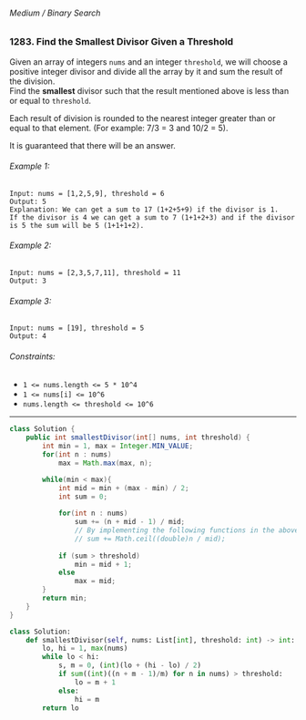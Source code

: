 ###### Medium / Binary Search

### 1283. Find the Smallest Divisor Given a Threshold

Given an array of integers `nums` and an integer `threshold`, we will choose a positive integer divisor and divide all the array by it and sum the result of the division.   
Find the **smallest** divisor such that the result mentioned above is less than or equal to `threshold`.  

Each result of division is rounded to the nearest integer greater than or equal to that element. (For example: 7/3 = 3 and 10/2 = 5).  

It is guaranteed that there will be an answer.

###### Example 1:
```
Input: nums = [1,2,5,9], threshold = 6
Output: 5
Explanation: We can get a sum to 17 (1+2+5+9) if the divisor is 1. 
If the divisor is 4 we can get a sum to 7 (1+1+2+3) and if the divisor is 5 the sum will be 5 (1+1+1+2). 
```

###### Example 2:
```
Input: nums = [2,3,5,7,11], threshold = 11
Output: 3
```

###### Example 3:
```
Input: nums = [19], threshold = 5
Output: 4
```

###### Constraints:
- `1 <= nums.length <= 5 * 10^4`
- `1 <= nums[i] <= 10^6`
- `nums.length <= threshold <= 10^6`

***

```java
class Solution {
    public int smallestDivisor(int[] nums, int threshold) {
        int min = 1, max = Integer.MIN_VALUE;
        for(int n : nums)
            max = Math.max(max, n);

        while(min < max){
            int mid = min + (max - min) / 2;
            int sum = 0;
            
            for(int n : nums)
                sum += (n + mid - 1) / mid;
                // By implementing the following functions in the above manner, the speed can be greatly improved.
                // sum += Math.ceil((double)n / mid);
            
            if (sum > threshold)
                min = mid + 1;
            else
                max = mid;
        }
        return min;
    }
}
```

```python
class Solution:
    def smallestDivisor(self, nums: List[int], threshold: int) -> int:
        lo, hi = 1, max(nums)
        while lo < hi:
            s, m = 0, (int)(lo + (hi - lo) / 2)
            if sum((int)((n + m - 1)/m) for n in nums) > threshold:
                lo = m + 1
            else:
                hi = m
        return lo
```
